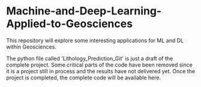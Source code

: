 # Machine-and-Deep-Learning-Applied-to-Geosciences
This repository will explore some interesting applications for ML and DL within Geosciences.

The python file called 'Lithology_Prediction_Git' is just a draft of the complete project. Some critical parts of the code have been removed since it is a project still in process and the results have not delivered yet. Once the project is completed, the complete code will be available here. 
